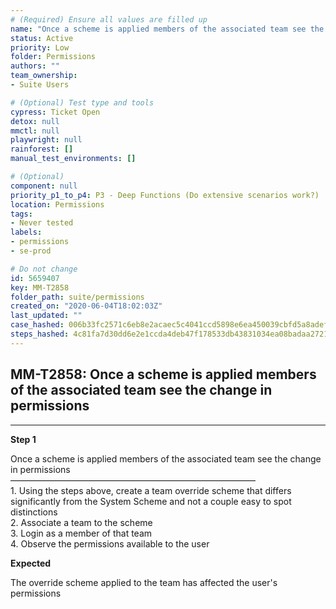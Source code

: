 ```yaml
---
# (Required) Ensure all values are filled up
name: "Once a scheme is applied members of the associated team see the change in permissions"
status: Active
priority: Low
folder: Permissions
authors: ""
team_ownership: 
- Suite Users

# (Optional) Test type and tools
cypress: Ticket Open
detox: null
mmctl: null
playwright: null
rainforest: []
manual_test_environments: []

# (Optional)
component: null
priority_p1_to_p4: P3 - Deep Functions (Do extensive scenarios work?)
location: Permissions
tags: 
- Never tested
labels: 
- permissions
- se-prod

# Do not change
id: 5659407
key: MM-T2858
folder_path: suite/permissions
created_on: "2020-06-04T18:02:03Z"
last_updated: ""
case_hashed: 006b33fc2571c6eb8e2acaec5c4041ccd5898e6ea450039cbfd5a8adef1774ef2203bbd88e64c1e31926c3060a74fb36
steps_hashed: 4c81fa7d30dd6e2e1ccda4deb47f178533db43831034ea08badaa2721fe1aaee1b4fa4cce38d5eb80448d3825d7e48ca
---
```


## MM-T2858: Once a scheme is applied members of the associated team see the change in permissions

---

**Step 1**

Once a scheme is applied members of the associated team see the change in permissions\
————————————————————————————\
1\. Using the steps above, create a team override scheme that differs significantly from the System Scheme and not a couple easy to spot distinctions\
2\. Associate a team to the scheme\
3\. Login as a member of that team\
4\. Observe the permissions available to the user

**Expected**

The override scheme applied to the team has affected the user's permissions
